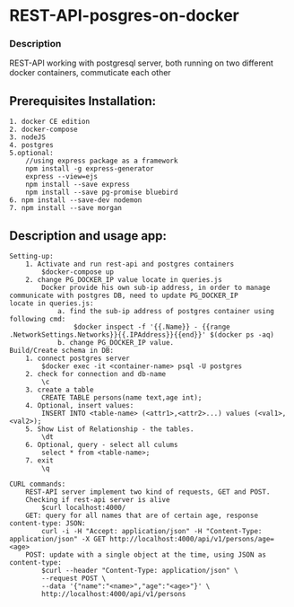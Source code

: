 # REST-API-posgres-on-docker
### Description
REST-API working with postgresql server, both running on two different docker containers, commuticate each other

## Prerequisites Installation:
    1. docker CE edition
    2. docker-compose
    3. nodeJS
    4. postgres
    5.optional:
        //using express package as a framework 
        npm install -g express-generator
        express --view=ejs
        npm install --save express
        npm install --save pg-promise bluebird
    6. npm install --save-dev nodemon
    7. npm install --save morgan

## Description and usage app:
    Setting-up:
        1. Activate and run rest-api and postgres containers
            $docker-compose up
        2. change PG_DOCKER_IP value locate in queries.js
            Docker provide his own sub-ip address, in order to manage communicate with postgres DB, need to update PG_DOCKER_IP                   locate in queries.js:
                a. find the sub-ip address of postgres container using following cmd:
                    $docker inspect -f '{{.Name}} - {{range .NetworkSettings.Networks}}{{.IPAddress}}{{end}}' $(docker ps -aq)
                b. change PG_DOCKER_IP value.
    Build/Create schema in DB:
        1. connect postgres server
            $docker exec -it <container-name> psql -U postgres
        2. check for connection and db-name
            \c
        3. create a table
            CREATE TABLE persons(name text,age int); 
        4. Optional, insert values:
            INSERT INTO <table-name> (<attr1>,<attr2>...) values (<val1>,<val2>); 
        5. Show List of Relationship - the tables.
            \dt
        6. Optional, query - select all culums 
            select * from <table-name>;
        7. exit 
            \q

    CURL commands:
        REST-API server implement two kind of requests, GET and POST.
        Checking if rest-api server is alive
            $curl localhost:4000/
        GET: query for all names that are of certain age, response content-type: JSON:
            curl -i -H "Accept: application/json" -H "Content-Type: application/json" -X GET http://localhost:4000/api/v1/persons/age=<age>
        POST: update with a single object at the time, using JSON as content-type:
            $curl --header "Content-Type: application/json" \
            --request POST \
            --data '{"name":"<name>","age":"<age>"}' \
            http://localhost:4000/api/v1/persons
